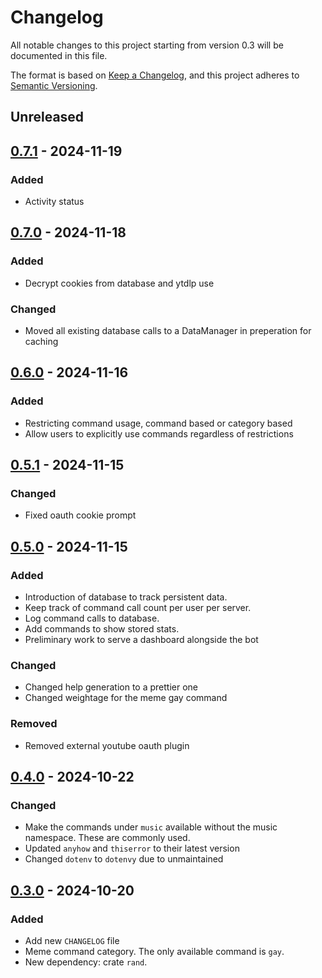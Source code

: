 # Changelog

All notable changes to this project starting from version 0.3 will be documented in this file.

The format is based on [Keep a Changelog](https://keepachangelog.com/en/1.1.0/),
and this project adheres to [Semantic Versioning](https://semver.org/spec/v2.0.0.html).

## Unreleased

## [0.7.1] - 2024-11-19

### Added

- Activity status

## [0.7.0] - 2024-11-18

### Added

- Decrypt cookies from database and ytdlp use

### Changed

- Moved all existing database calls to a DataManager in preperation for caching

## [0.6.0] - 2024-11-16

### Added

- Restricting command usage, command based or category based
- Allow users to explicitly use commands regardless of restrictions

## [0.5.1] - 2024-11-15

### Changed

- Fixed oauth cookie prompt

## [0.5.0] - 2024-11-15

### Added

- Introduction of database to track persistent data.
- Keep track of command call count per user per server.
- Log command calls to database.
- Add commands to show stored stats.
- Preliminary work to serve a dashboard alongside the bot

### Changed

- Changed help generation to a prettier one
- Changed weightage for the meme gay command

### Removed

- Removed external youtube oauth plugin

## [0.4.0] - 2024-10-22

### Changed

- Make the commands under `music` available without the music namespace. These are commonly used.
- Updated `anyhow` and `thiserror` to their latest version
- Changed `dotenv` to `dotenvy` due to unmaintained

## [0.3.0] - 2024-10-20

### Added

- Add new `CHANGELOG` file
- Meme command category. The only available command is `gay`.
- New dependency: crate `rand`.

[0.7.1]: https://github.com/luqmanishere/ayaya-discord-bot/compare/v0.7.0...v0.7.1
[0.7.0]: https://github.com/luqmanishere/ayaya-discord-bot/compare/v0.6.0...v0.7.0
[0.6.0]: https://github.com/luqmanishere/ayaya-discord-bot/compare/v0.5.1...v0.6.0
[0.5.1]: https://github.com/luqmanishere/ayaya-discord-bot/compare/v0.5.0...v0.5.1
[0.5.0]: https://github.com/luqmanishere/ayaya-discord-bot/compare/v0.4.0...v0.5.0
[0.4.0]: https://github.com/luqmanishere/ayaya-discord-bot/compare/v0.3.0...v0.4.0
[0.3.0]: https://github.com/luqmanishere/ayaya-discord-bot/compare/v0.2.0...v0.3.0

